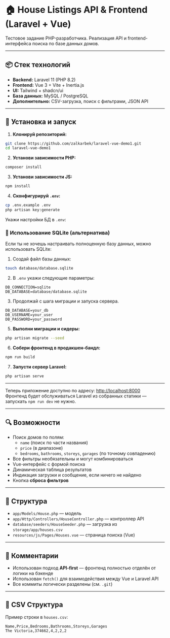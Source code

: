 
# 🏠 House Listings API & Frontend (Laravel + Vue)

Тестовое задание PHP-разработчика. Реализация API и frontend-интерфейса поиска по базе данных домов.

---

## 📦 Стек технологий

- **Backend:** Laravel 11 (PHP 8.2)
- **Frontend:** Vue 3 + Vite + Inertia.js
- **UI:** Tailwind + shadcn/ui
- **База данных:** MySQL / PostgreSQL
- **Дополнительно:** CSV-загрузка, поиск с фильтрами, JSON API

---

## 🚀 Установка и запуск

1. **Клонируй репозиторий:**

```bash
git clone https://github.com/zalkarbek/laravel-vue-demo1.git
cd laravel-vue-demo1
```

2. **Установи зависимости PHP:**

```bash
composer install
```

3. **Установи зависимости JS:**

```bash
npm install
```

4. **Сконфигурируй `.env`:**

```bash
cp .env.example .env
php artisan key:generate
```

Укажи настройки БД в `.env`:

### 💾 Использование SQLite (альтернатива)

Если ты не хочешь настраивать полноценную базу данных, можно использовать SQLite:

1. Создай файл базы данных:

```bash
touch database/database.sqlite
```

2. В `.env` укажи следующие параметры:

```
DB_CONNECTION=sqlite
DB_DATABASE=database/database.sqlite
```

3. Продолжай с шага миграции и запуска сервера.

```
DB_DATABASE=your_db
DB_USERNAME=your_user
DB_PASSWORD=your_password
```

5. **Выполни миграции и сидеры:**

```bash
php artisan migrate --seed
```

6. **Собери фронтенд в продакшен-бандл:**

```bash
npm run build
```

7. **Запусти сервер Laravel:**

```bash
php artisan serve
```

---

Теперь приложение доступно по адресу: [http://localhost:8000](http://localhost:8000)  
Фронтенд будет обслуживаться Laravel из собранных статики — запускать `npm run dev` не нужно.

---

## 🔍 Возможности

- Поиск домов по полям:
    - `name` (поиск по части названия)
    - `price` (в диапазоне)
    - `bedrooms`, `bathrooms`, `storeys`, `garages` (по точному совпадению)
- Все фильтры необязательны и могут комбинироваться
- Vue-интерфейс с формой поиска
- Динамическая таблица результатов
- Индикация загрузки и сообщение, если ничего не найдено
- Кнопка **сброса фильтров**

---

## 📂 Структура

- `app/Models/House.php` — модель
- `app/Http/Controllers/HouseController.php` — контроллер API
- `database/seeders/HouseSeeder.php` — загрузка из `storage/app/houses.csv`
- `resources/js/Pages/Houses.vue` — страница поиска (Vue)

---

## 📝 Комментарии

- Использован подход **API-first** — фронтенд полностью отделён от логики на бэкенде
- Использован `fetch()` для взаимодействия между Vue и Laravel API
- Все коммиты логически разделены (см. `.git`)

---

## 📎 CSV Структура

Пример строки в `houses.csv`:

```
Name,Price,Bedrooms,Bathrooms,Storeys,Garages
The Victoria,374662,4,2,2,2
```
